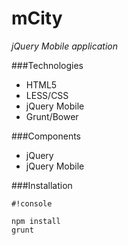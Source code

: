 # mCity
*jQuery Mobile application*

###Technologies

* HTML5
* LESS/CSS
* jQuery Mobile
* Grunt/Bower


###Components

* jQuery
* jQuery Mobile


###Installation


```
#!console

npm install
grunt
```
